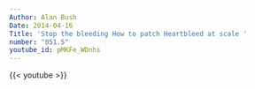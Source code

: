 ```yaml
---
Author: Alan Bush
Date: 2014-04-16
Title: 'Stop the bleeding How to patch Heartbleed at scale '
number: "051.5"
youtube_id: pMKFe_WDnhs
---
```


{{< youtube >}}

